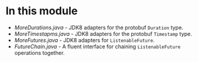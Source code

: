 In this module
==============
* *MoreDurations.java* - JDK8 adapters for the protobuf `Duration` type.
* *MoreTimestapms.java* - JDK8 adapters for the protobuf `Timestamp` type.
* *MoreFutures.java* - JDK8 adapters for `ListenableFuture`.
* *FutureChain.java* - A fluent interface for chaining `ListenableFuture` operations together.